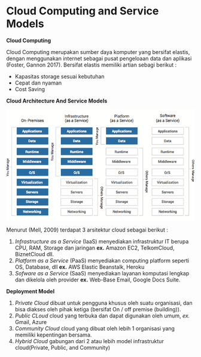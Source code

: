 # Cloud Computing and Service Models

**Cloud Computing**

Cloud Computing merupakan sumber daya komputer yang bersifat elastis, dengan menggunakan internet sebagai pusat pengeloaan data dan aplikasi (Foster, Gannon 2017). Bersifat elastis memiliki artian sebagi berikut :

* Kapasitas storage sesuai kebutuhan
* Cepat dan nyaman
* Cost Saving

**Cloud Architecture And Service Models**

![Arsitektur Service Model Cloud](https://github.com/azispc/AWS/blob/master/result/arsitekturcloud.png)

Menurut (Mell, 2009) terdapat 3 arsitektur cloud sebagai berikut :

1. *Infrastructure as a Service* (IaaS) menyediakan infrastruktur IT berupa CPU, RAM, Storage dan jaringan **ex.** Amazon EC2, TelkomCloud, BiznetCloud dll.
2. *Platform as a Service* (PaaS) menyediakan computing platform seperti OS, Database, dll **ex.** AWS Elastic Beanstalk, Heroku
3. *Sofware as a Service* (SaaS) menyediakan layanan komputasi lengkap dan dikelola oleh provider **ex.** Web-Base Email, Google Docs Suite.


**Deployment Model**
1. *Private Cloud* dibuat untuk pengguna khusus oleh suatu organisasi, dan bisa diakses oleh pihak ketiga (bersifat On / off premise (building)).
2. *Public CLoud* cloud yang terbuka dan dapat digunakan oleh umum, *ex.* Gmail, Azure
3. *Community Cloud* cloud yang dibuat oleh lebih 1 organisasi yang memiliki kepentingan bersama.
4. *Hybrid Cloud* gabungan dari 2 atau lebih model infrastruktur cloud(Private, Public, and Community)
